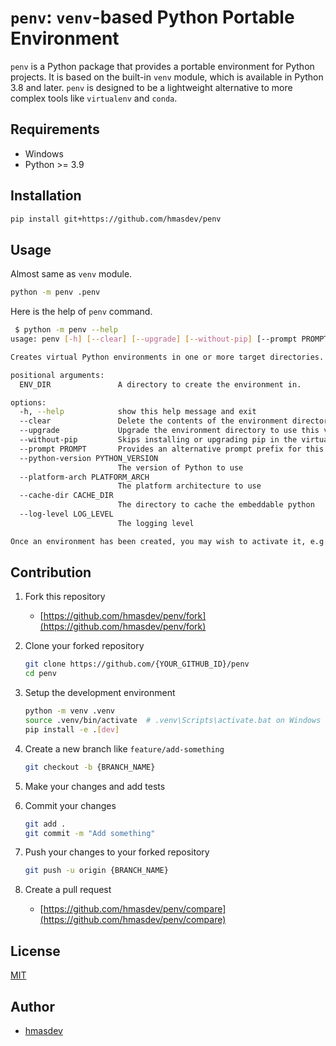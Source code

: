 # `penv`: `venv`-based Python Portable Environment

`penv` is a Python package that provides a portable environment for Python projects.
It is based on the built-in `venv` module, which is available in Python 3.8 and later.
`penv` is designed to be a lightweight alternative to more complex tools like `virtualenv` and `conda`.

## Requirements

- Windows
- Python >= 3.9

## Installation

```bash
pip install git+https://github.com/hmasdev/penv
```

## Usage

Almost same as `venv` module.

```bash
python -m penv .penv
```

Here is the help of `penv` command.

```bash
 $ python -m penv --help
usage: penv [-h] [--clear] [--upgrade] [--without-pip] [--prompt PROMPT] [--python-version PYTHON_VERSION] [--platform-arch PLATFORM_ARCH] [--cache-dir CACHE_DIR] [--log-level LOG_LEVEL] ENV_DIR [ENV_DIR ...]

Creates virtual Python environments in one or more target directories.

positional arguments:
  ENV_DIR               A directory to create the environment in.

options:
  -h, --help            show this help message and exit
  --clear               Delete the contents of the environment directory if it already exists, before environment creation.
  --upgrade             Upgrade the environment directory to use this version of Python, assuming Python has been upgraded in-place.
  --without-pip         Skips installing or upgrading pip in the virtual environment (pip is bootstrapped by default)
  --prompt PROMPT       Provides an alternative prompt prefix for this environment.
  --python-version PYTHON_VERSION
                        The version of Python to use
  --platform-arch PLATFORM_ARCH
                        The platform architecture to use
  --cache-dir CACHE_DIR
                        The directory to cache the embeddable python
  --log-level LOG_LEVEL
                        The logging level

Once an environment has been created, you may wish to activate it, e.g. by sourcing an activate script in its bin directory.
```

## Contribution

1. Fork this repository
   - [https://github.com/hmasdev/penv/fork](https://github.com/hmasdev/penv/fork)

2. Clone your forked repository

   ```bash
   git clone https://github.com/{YOUR_GITHUB_ID}/penv
   cd penv
   ```

3. Setup the development environment

   ```bash
   python -m venv .venv
   source .venv/bin/activate  # .venv\Scripts\activate.bat on Windows
   pip install -e .[dev]
   ```

4. Create a new branch like `feature/add-something`

   ```bash
   git checkout -b {BRANCH_NAME}
   ```

5. Make your changes and add tests

6. Commit your changes

   ```bash
   git add .
   git commit -m "Add something"
   ```

7. Push your changes to your forked repository

   ```bash
   git push -u origin {BRANCH_NAME}
   ```

8. Create a pull request
   - [https://github.com/hmasdev/penv/compare](https://github.com/hmasdev/penv/compare)

## License

[MIT](./LICENSE)

## Author

- [hmasdev](https://github.com/hmasdev)

